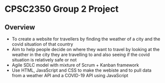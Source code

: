 # CPSC2350 Group 2 Project

## Overview
- To create a website for travellers by finding the weather of a city and the covid situation of that country
- Aim to help people decide on where they want to travel by looking at the weather in the city they are travelling to and also seeing if the covid situation is relatively safe or not
- Agile SDLC model with mixture of Scrum + Kanban framework
- Use HTML, JavaScript and CSS to make the webiste and to pull data from a weather API and a COVID-19 API using JavaScript